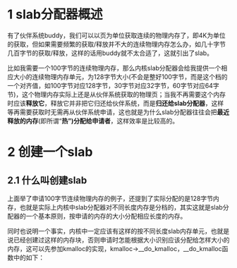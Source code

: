 

# 1 slab分配器概述

有了伙伴系统buddy，我们可以以页为单位获取连续的物理内存了，即4K为单位的获取，但如果需要频繁的获取/释放并不大的连续物理内存怎么办，如几十字节几百字节的获取/释放，这样的话用buddy就不太合适了，这就引出了slab。

比如我需要一个100字节的连续物理内存，那么内核slab分配器会给我提供一个相应大小的连续物理内存单元，为128字节大小(不会是整好100字节，而是这个档的一个对齐值，如100字节对应128字节，30字节对应32字节，60字节对应64字节)，这个物理内存实际上还是从伙伴系统获取的物理页；当我不再需要这个内存时应该**释放它**，释放它并非把它归还给伙伴系统，而是**归还给slab分配器**，这样等再需要获取时无需再从伙伴系统申请，这也就是为什么slab分配器往往会把**最近释放的内存**(即所谓“**热”)分配给申请者**，这样效率是比较高的。

# 2 创建一个slab

## 2.1 什么叫创建slab

上面举了申请100字节连续物理内存的例子，还提到了实际分配的是128字节内存，也就是实际上内核中slab分配器对不同长度内存是分档的，其实这就是slab分配器的一个基本原则，按申请的内存的大小分配相应长度的内存。

同时也说明一个事实，内核中一定应该有这样的按不同长度slab内存单元，也就是说已经创建过这样的内存块，否则申请时怎能根据大小识别应该分配给怎样大小的内存，这可以先参加kmalloc的实现，kmalloc->\_\_do\_kmalloc，\_\_do\_kmalloc函数中的如下：


